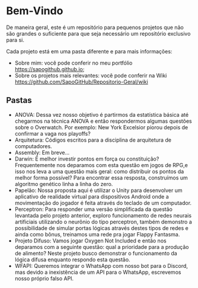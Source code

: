 ﻿# Bem-Vindo

De maneira geral, este é um repositório para pequenos projetos que não são grandes o suficiente para que seja necessário um repositório exclusivo para si. 

Cada projeto está em uma pasta diferente e para mais informações:
- Sobre mim: você pode conferir no meu portfólio https://sapogithub.github.io;
- Sobre os projetos mais relevantes: você pode conferir na Wiki https://github.com/SapoGitHub/Repositorio-Geral/wiki

## Pastas

- ANOVA: Dessa vez nosso objetivo é partirmos da estatística básica até chegarmos na técnica ANOVA e então respondermos algumas questões sobre o Overwatch. Por exemplo: New York Excelsior piorou depois de confirmar a vaga nos playoffs?
- Arquitetura: Códigos escritos para a disciplina de arquitetura de computadores.
- Assembly: Em breve...
- Darwin: É melhor investir pontos em força ou constituição? Frequentemente nos deparamos com esta questão em jogos de RPG,e isso nos leva a uma questão mais geral: como distribuir os pontos da melhor forma possível? Para encontrar essa resposta, construímos um algoritmo genético linha a linha do zero.
- Papelão: Nossa proposta aqui é utilizar o Unity para desenvolver um aplicativo de realidade virtual para dispositivos Android onde a movimentação do jogador é feita através do teclado de um computador.
- Perceptron: Para responder uma versão simplificada da questão levantada pelo projeto anterior, exploro funcionamento de redes neurais artificiais utilizando o neurônio do tipo perceptron, também demonstro a possibilidade de simular portas lógicas através destes tipos de redes e ainda como bônus, treinamos uma rede pra jogar Flappy Fantasma.
- Projeto Difuso: Vamos jogar Oxygen Not Included e então nos deparamos com a seguinte questão: qual a prioridade para a produção de alimento? Neste projeto busco demonstrar o funcionamento da lógica difusa enquanto respondo esta questão.
- WFAPI: Queremos integrar o WhatsApp com nosso bot para o Discord, mas devido a inexistência de um API para o WhatsApp, escrevemos nosso próprio falso API.
